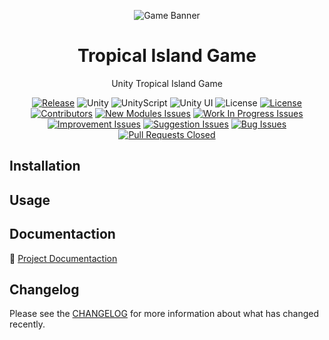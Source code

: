 <div align="center">

![Game Banner](https://i.imgur.com/QTYkV5e.png)

# Tropical Island Game
Unity Tropical Island Game

[![Release](https://img.shields.io/github/release/DevDJpl/tropical-island-game.svg)](https://github.com/DevDJpl/tropical-island-game/releases/)
![Unity](https://img.shields.io/badge/unity-000.svg?style=flat&logo=unity)
![UnityScript](https://img.shields.io/badge/unityscript-000.svg?style=flat&logo=unity)
![Unity UI](https://img.shields.io/badge/unity%20ui-000.svg?style=flat&logo=unity)
![License](https://img.shields.io/github/license/DevDJpl/tropical-island-game.svg)
[![License](https://img.shields.io/badge/license-MIT-blue.svg)](https://raw.githubusercontent.com/DevDJpl/tropical-island-game/master/LICENSE)
[![Contributors](https://img.shields.io/github/contributors/DevDJpl/tropical-island-game.svg)](https://github.com/DevDJpl/tropical-island-game/graphs/contributors)
[![New Modules Issues](https://img.shields.io/github/issues/DevDJpl/tropical-island-game/New%20Modules.svg?label=new%20modules)](https://github.com/DevDJpl/tropical-island-game/labels/New%20Modules)
[![Work In Progress Issues](https://img.shields.io/github/issues/DevDJpl/tropical-island-game/Work%20In%20Progress.svg?label=work%20in%20progress)](https://github.com/DevDJpl/tropical-island-game/labels/Work%20In%20Progress)
[![Improvement Issues](https://img.shields.io/github/issues/DevDJpl/tropical-island-game/Improvement.svg?label=improvement)](https://github.com/DevDJpl/tropical-island-game/labels/Improvement)
[![Suggestion Issues](https://img.shields.io/github/issues/DevDJpl/tropical-island-game/Suggestion.svg?label=suggestion)](https://github.com/DevDJpl/tropical-island-game/labels/Suggestion)
[![Bug Issues](https://img.shields.io/github/issues/DevDJpl/tropical-island-game/Bug.svg?label=bug)](https://github.com/DevDJpl/tropical-island-game/labels/Bug)
[![Pull Requests Closed](https://img.shields.io/github/issues-pr-closed/DevDJpl/tropical-island-game.svg)](https://github.com/DevDJpl/tropical-island-game/issues?q=is%3Apr+is%3Aclosed)

</div>

## Installation

## Usage

## Documentaction

:memo: [Project Documentaction](https://www.overleaf.com/read/vmnkdjnvndcw)

## Changelog

Please see the [CHANGELOG](CHANGELOG.md) for more information about what has changed recently.


